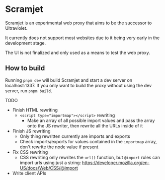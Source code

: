 # Scramjet

Scramjet is an experimental web proxy that aims to be the successor to Ultraviolet.

It currently does not support most websites due to it being very early in the development stage.

The UI is not finalized and only used as a means to test the web proxy.

## How to build
Running `pnpm dev` will build Scramjet and start a dev server on localhost:1337. If you only want to build the proxy without using the dev server, run `pnpm build`.

TODO
- Finish HTML rewriting
    - `<script type="importmap"></script>` rewriting
        - Make an array of all possible import values and pass the array onto the JS rewriter, then rewrite all the URLs inside of it
- Finish JS rewriting 
    - Only thing rewritten currently are imports and exports
    - Check imports/exports for values contained in the `importmap` array, don't rewrite the node value if present
- Fix CSS rewriting
    - CSS rewriting only rewrites the `url()` function, but `@import` rules can import urls using just a string: https://developer.mozilla.org/en-US/docs/Web/CSS/@import
- Write client APIs
